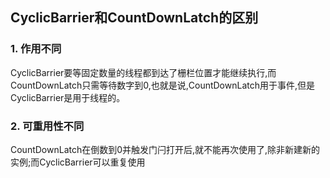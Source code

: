## CyclicBarrier和CountDownLatch的区别

### 1. 作用不同
CyclicBarrier要等固定数量的线程都到达了栅栏位置才能继续执行,而CountDownLatch只需等待数字到0,也就是说,CountDownLatch用于事件,但是CyclicBarrier是用于线程的。

### 2. 可重用性不同
CountDownLatch在倒数到0并触发门闩打开后,就不能再次使用了,除非新建新的实例;而CyclicBarrier可以重复使用